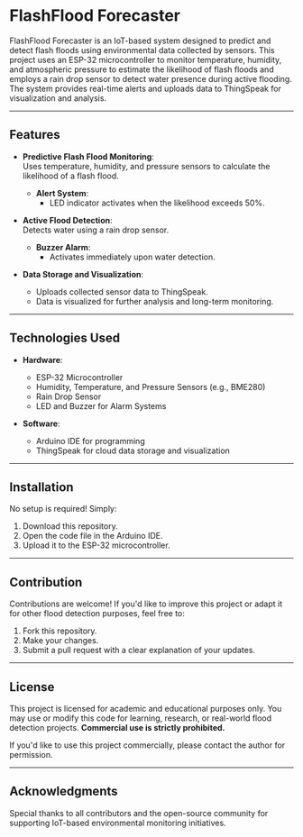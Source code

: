 # FlashFlood Forecaster  

FlashFlood Forecaster is an IoT-based system designed to predict and detect flash floods using environmental data collected by sensors. This project uses an ESP-32 microcontroller to monitor temperature, humidity, and atmospheric pressure to estimate the likelihood of flash floods and employs a rain drop sensor to detect water presence during active flooding. The system provides real-time alerts and uploads data to ThingSpeak for visualization and analysis.  

---

## Features  

- **Predictive Flash Flood Monitoring**:  
  Uses temperature, humidity, and pressure sensors to calculate the likelihood of a flash flood.  
  - **Alert System**:  
    - LED indicator activates when the likelihood exceeds 50%.  

- **Active Flood Detection**:  
  Detects water using a rain drop sensor.  
  - **Buzzer Alarm**:  
    - Activates immediately upon water detection.  

- **Data Storage and Visualization**:  
  - Uploads collected sensor data to ThingSpeak.  
  - Data is visualized for further analysis and long-term monitoring.  

---

## Technologies Used  

- **Hardware**:  
  - ESP-32 Microcontroller  
  - Humidity, Temperature, and Pressure Sensors (e.g., BME280)  
  - Rain Drop Sensor  
  - LED and Buzzer for Alarm Systems  

- **Software**:  
  - Arduino IDE for programming  
  - ThingSpeak for cloud data storage and visualization  

---

## Installation  

No setup is required! Simply:  
1. Download this repository.  
2. Open the code file in the Arduino IDE.  
3. Upload it to the ESP-32 microcontroller.  

---

## Contribution  

Contributions are welcome! If you'd like to improve this project or adapt it for other flood detection purposes, feel free to:  
1. Fork this repository.  
2. Make your changes.  
3. Submit a pull request with a clear explanation of your updates.  

---

## License  

This project is licensed for academic and educational purposes only. You may use or modify this code for learning, research, or real-world flood detection projects. **Commercial use is strictly prohibited.**  

If you'd like to use this project commercially, please contact the author for permission.  

---

## Acknowledgments  

Special thanks to all contributors and the open-source community for supporting IoT-based environmental monitoring initiatives.  
